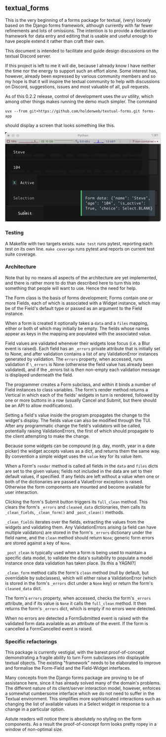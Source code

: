 ## textual_forms

This is the very beginning of a forms package for textual, (very) loosely
based on the Django forms framework, although currently with far fewer
refinements and lots of omissions. The intention is to provide a declarative
framework for data entry and editing that is usable and useful enough to have
people extend it rather than craft their own.

This document is intended to facilitate and guide design discussions
on the textual Discord server.

If this project is left to me it will die, because I already know I have
neither the time nor the energy to support such an effort alone. Some
interest has, however, already been expressed by various community members
and so my hope is that it will inspire the textual community to help with
discussions on Discord, suggestions, issues and most valuable of all, pull
requests.

As of this 0.2.2 release, control of development uses the _uv_ utility,
which among other things makes running the demo much simpler. The command

    uvx --from git+https://github.com/holdenweb/textual-forms.git forms-app

should display a screen that looks something like this.

![Screenshot of forms.py in action](images/screenshot.gif "forms.py demo")

### Testing

A Makefile with two targets exists. `make test` runs pytest, reporting each
test on its own line. `make coverage` runs pytest and reports on current test
suite coverage.

### Architecture

Note that by no means all aspects of the architecture are yet implemented,
and there is rather more to do than described here to turn this into
something that people will want to use. Hence the need for help.

The Form class is the basis of forms development; Forms contain one or more
Fields, each of which is associated with a Widget instance, which may be of
the Field's default type or passed as an argument to the Field instance.

When a form is created it optionally takes a `data` and a `files` mapping,
either or both of which may initially be empty. The fields whose names
appear as keys in the mapping are populated with the associated value.

Field values are validated whenever their widgets lose focus (i.e. a Blur event is
raised). Each field has an `_errors` private attribute that is initially set
to None, and after validation contains a list of any ValidationError
instances generated by validation. The `errors` property, when accessed,
runs validation if `\_errors` is None (otherwise the field value
has already been validated), and if the \_errors list is then non-empty
each validation message is displayed underneath the field.

The programmer creates a Form subclass, and within it binds a number of
Field instances to class variables. The form's render method returns a
Vertical in which each of the fields' widgets in turn is rendered,
followed by one or more buttons in a row
(usually Cancel and Submit, but there should be an API to allow
modifications).

Setting a field's value inside the program propagates the change to the
widget's display. The fields value can also be modified through the TUI.
After any programmatic change the field's validators will be called,
potentially raising ValidationErrors, the first of which should
propagate to the client attempting to make the change.

Because some widgets can be compound (e.g. day, month, year in a date picker)
the widget accepts values as a dict, and returns them the same way. By
convention a simple widget uses the `value` key for its value item.

When a Form's `render` method is called all fields in the `data` and `files` dicts are set to the given
values; fields not included in the data are set to their default values, if
specified. If any fields are left without a value when one or both of the
dictionaries are passed a ValueError exception is raised.
Otherwise the form components are mounted and become available for user
interaction.

Clicking the form's Submit button triggers its `full_clean` method.
This clears the form's `_errors` and `cleaned_data` dictionaries, then
calls its `_clean_fields`, `_clean_form()` and `_post_clean()` methods.

`_clean_fields` iterates over the fields, extracting the values from
the widgets and validating them. Any ValidationErrors arising
(a field can have multiple validators) are stored
in the form's `_errors` dictionary under the field name, and the `clean` method
should return `None`; generic form errors are stored against a key of `None`.

`_post_clean` is typically used when a form is being used to maintain a specific
data model, to validate the data's suitability to populate a model instance once
data validation has taken place. \[Is this a YAGNI?\]

`_clean_form` method calls the form's `clean` method (null by default,
but overridable by subclasses), which will either raise a ValidationError
(which is stored in the form's `_errors` dict under a `None` key) or
return the form's `cleaned_data` dict.

The form's `errors` property, when accessed, checks the form's `_errors`
attribute, and if its value is `None` it calls the `full_clean` method. It
then returns the form's `_errors` dict, which is empty if no errors were
detected.

When no errors are detected a FormSubmitted event is raised with the
validated form data available as an attribute of the event. If the form is
cancelled a FormCancelled event is raised.

### Specific refactorings

This package is currently vestigial, with the barest proof-of-concept
demonstrating a fragile ability to turn Form subclasses into displayable
textual objects. The existing "framework" needs to be elaborated to improve
and formalise the Form-Field and the Field-Widget interfaces.

Many concepts from the Django forms package are proving to be of
assistance here, since it has already solved many of the domain's problems.
The different nature of its client/server interaction model, however, enforces a
somewhat cumbersome interface which we do not need to suffer in the Textual
environment. This simplifies more sophisticated interactions such as
changing the list of available values in a Select widget in response to
a change in a particular option.

Astute readers will notice there is absolutely no styling on the form
components. As a result the proof-of-concept form looks pretty ropey in a
window of non-optimal size.
